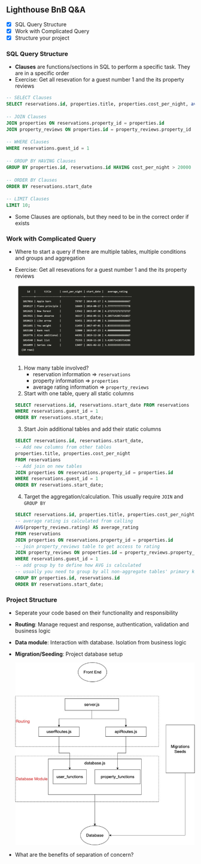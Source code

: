 ## Lighthouse BnB Q&A

- [x] SQL Query Structure
- [x] Work with Complicated Query
- [x] Structure your project

### SQL Query Structure
- **Clauses** are functions/sections in SQL to perform a specific task. They are in a specific order
- Exercise: Get all resevation for a guest number 1 and the its property reviews

```sql
-- SELECT Clauses
SELECT reservations.id, properties.title, properties.cost_per_night, avg(rating) as average_rating FROM reservations

-- JOIN Clauses
JOIN properties ON reservations.property_id = properties.id
JOIN property_reviews ON properties.id = property_reviews.property_id

-- WHERE Clauses
WHERE reservations.guest_id = 1

-- GROUP BY HAVING Clauses
GROUP BY properties.id, reservations.id HAVING cost_per_night > 20000

-- ORDER BY Clauses
ORDER BY reservations.start_date

-- LIMIT Clauses
LIMIT 10;
```

- Some Clauses are optionals, but they need to be in the correct order if exists

### Work with Complicated Query
- Where to start a query if there are multiple tables, multiple conditions and groups and aggregation
- Exercise: Get all resevations for a guest number 1 and the its property reviews

    ![exercise](./img/all_my_reservations.png)

  1.  How many table involved?
      - reservation information => `reservations`
      - property information => `properties`
      - average rating information => `property_reviews`
  2.  Start with one table, query all static columns

    ```sql
    SELECT reservations.id, reservations.start_date FROM reservations
    WHERE reservations.guest_id = 1
    ORDER BY reservations.start_date;
    ```
  
  3. Start Join additional tables and add their static columns

    ```sql
    SELECT reservations.id, reservations.start_date, 
    -- Add new columns from other tables
    properties.title, properties.cost_per_night
    FROM reservations
    -- Add join on new tables
    JOIN properties ON reservations.property_id = properties.id
    WHERE reservations.guest_id = 1
    ORDER BY reservations.start_date;
    ```

  4. Target the aggregation/calculation. This usually require `JOIN` and `GROUP BY`

    ```sql
    SELECT reservations.id, properties.title, properties.cost_per_night, reservations.start_date,
    -- average rating is calculated from calling
    AVG(property_reviews.rating) AS average_rating
    FROM reservations
    JOIN properties ON reservations.property_id = properties.id
    -- join property_reviews table to get access to rating
    JOIN property_reviews ON properties.id = property_reviews.property_id
    WHERE reservations.guest_id = 1
    -- add group by to define how AVG is calculated
    -- usually you need to group by all non-aggregate tables' primary key
    GROUP BY properties.id, reservations.id
    ORDER BY reservations.start_date;
    ```

### Project Structure
- Seperate your code based on their functionality and responsibility
- **Routing**: Manage request and response, authentication, validation and business logic
- **Data module**: Interaction with database. Isolation from business logic
- **Migration/Seeding**: Project database setup

    ![project structure](./img/project_structure.jpg)

- What are the benefits of separation of concern?